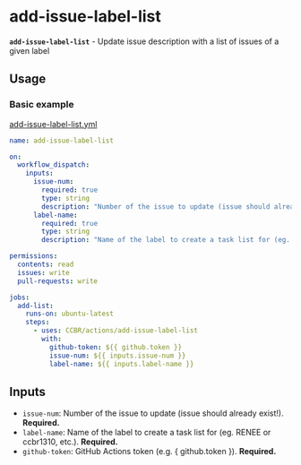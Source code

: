 # add-issue-label-list

**`add-issue-label-list`** - Update issue description with a list of
issues of a given label

## Usage

### Basic example

[add-issue-label-list.yml](/examples/add-issue-label-list.yml)

```yaml
name: add-issue-label-list

on:
  workflow_dispatch:
    inputs:
      issue-num:
        required: true
        type: string
        description: "Number of the issue to update (issue should already exist!)"
      label-name:
        required: true
        type: string
        description: "Name of the label to create a task list for (eg. RENEE, ccbr1310, etc.)"

permissions:
  contents: read
  issues: write
  pull-requests: write

jobs:
  add-list:
    runs-on: ubuntu-latest
    steps:
      - uses: CCBR/actions/add-issue-label-list
        with:
          github-token: ${{ github.token }}
          issue-num: ${{ inputs.issue-num }}
          label-name: ${{ inputs.label-name }}
```

## Inputs

- `issue-num`: Number of the issue to update (issue should already
  exist!). **Required.**
- `label-name`: Name of the label to create a task list for (eg. RENEE
  or ccbr1310, etc.). **Required.**
- `github-token`: GitHub Actions token (e.g. { github.token }).
  **Required.**
